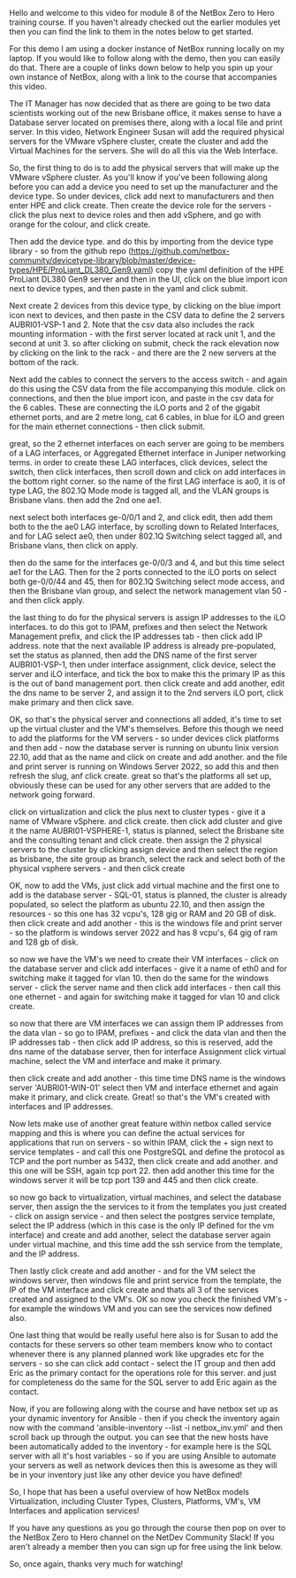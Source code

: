 Hello and welcome to this video for module 8 of the NetBox Zero to Hero training course. If you haven't already checked out the earlier modules yet then you can find the link to them in the notes below to get started. 

For this demo I am using a docker instance of NetBox running locally on my laptop. If you would like to follow along with the demo, then you can easily do that. There are a couple of links down below to help you spin up your own instance of NetBox, along with a link to the course that accompanies this video. 

The IT Manager has now decided that as there are going to be two data scientists working out of the new Brisbane office, it makes sense to have a Database server located on premises there, along with a local file and print server. In this video, Network Engineer Susan will add the required physical servers for the VMware vSphere cluster, create the cluster and add the Virtual Machines for the servers. She will do all this via the Web Interface. 

So, the first thing to do is to add the physical servers that will make up the VMware vSphere cluster. As you'll know if you've been following along before you can add a device you need to set up the manufacturer and the device type. So under devices, click add next to manufacturers and then enter HPE and click create. Then create the device role for the servers - click the plus next to device roles and then add vSphere, and go with orange for the colour, and click create. 

Then add the device type. and do this by importing from the device type library - so from the github repo (https://github.com/netbox-community/devicetype-library/blob/master/device-types/HPE/ProLiant_DL380_Gen9.yaml) copy the yaml definition of the HPE ProLiant DL380 Gen9 server and then in the UI, click on the blue import icon next to device types, and then paste in the yaml and click submit. 

Next create 2 devices from this device type, by clicking on the blue import icon next to devices, and then paste in the CSV data to define the 2 servers AUBRI01-VSP-1 and 2. Note that the csv data also includes the rack mounting information - with the first server located at rack unit 1, and the second at unit 3. so after clicking on submit, check the rack elevation now by clicking on the link to the rack - and there are the 2 new servers at the bottom of the rack. 

Next add the cables to connect the servers to the access switch - and again do this using the CSV data from the file accompanying this module. click on connections, and then the blue import icon, and paste in the csv data for the 6 cables. These are connecting the iLO ports and 2 of the gigabit ethernet ports, and are 2 metre long, cat 6 cables, in blue for iLO and green for the main ethernet connections - then click submit. 

great, so the 2 ethernet interfaces on each server are going to be members of a LAG interfaces, or Aggregated Ethernet interface in Juniper networking terms. in order to create these LAG interfaces, click devices, select the switch, then click interfaces, then scroll down and click on add interfaces in the bottom right corner. so the name of the first LAG interface is ao0, it is of type LAG, the 802.1Q Mode mode is tagged all, and the VLAN groups is Brisbane vlans. then add the 2nd one ae1. 

next select both interfaces ge-0/0/1 and 2, and click edit, then add them both to the the ae0 LAG interface, by scrolling down to Related Interfaces, and for LAG select ae0, then under 802.1Q Switching select tagged all, and Brisbane vlans, then click on apply. 

then do the same for the interfaces ge-0/0/3 and 4, and but this time select ae1 for the LAG. Then for the 2 ports connected to the iLO ports on select both ge-0/0/44 and 45, then for 802.1Q Switching select mode access, and then the Brisbane vlan group, and select the network management vlan 50 - and then click apply. 

the last thing to do for the physical servers is assign IP addresses to the iLO interfaces. to do this got to IPAM, prefixes and then select the Network Management prefix, and click the IP addresses tab - then click add IP address. note that the next available IP address is already pre-populated, set the status as planned, then add the DNS name of the first server AUBRI01-VSP-1, then under interface assignment, click device, select the server and iLO interface, and tick the box to make this the primary IP as this is the out of band management port.  then click create and add another, edit the dns name to be server 2, and assign it to the 2nd servers iLO port, click make primary and then click save. 

OK, so that's the physical server and connections all added, it's time to set up the virtual cluster and the VM's themselves. Before this though we need to add the platforms for the VM servers - so under devices click platforms and then add - now the database server is running on ubuntu linix version 22.10, add that as the name and click on create and add another. and the file and print server is running on Windows Server 2022, so add this and then refresh the slug, anf click create. great so that's the platforms all set up, obviously these can be used for any other servers that are added to the network going forward.

click on virtualization and click the plus next to cluster types - give it a name of VMware vSphere. and click create. then click add cluster and give it the name AUBRI01-VSPHERE-1, status is planned, select the Brisbane site and the consulting tenant and click create. then assign the 2 physical servers to the cluster by clicking assign device and then select the region as brisbane, the site group as branch, select the rack and select both of the physical vsphere servers - and then click create   

OK, now to add the VMs, just click add virtual machine and the first one to add is the database server - SQL-01, status is planned, the cluster is already populated, so select the platform as ubuntu 22.10, and then assign the resources - so this one has 32 vcpu's, 128 gig or RAM and 20 GB of disk. then click create and add another - this is the windows file and print server - so the platform is windows server 2022 and has 8 vcpu's, 64 gig of ram and 128 gb of disk. 

so now we have the VM's we need to create their VM interfaces - click on the database server and click add interfaces - give it a name of eth0 and for switching make it tagged for vlan 10. then do the same for the windows server - click the server name and then click add interfaces - then call this one ethernet - and again for switching make it tagged for vlan 10 and click create. 

so now that there are VM interfaces we can assign them IP addresses from the data vlan - so go to IPAM, prefixes - and click the data vlan and then the IP addresses tab - then click add IP address, so this is reserved, add the dns name of the database server, then for interface Assignment click virtual machine, select the VM and interface and make it primary. 

then click create and add another - this time time DNS name is the windows server 'AUBRI01-WIN-01' select then VM and interface ethernet and again make it primary, and click create. Great! so that's the VM's created with interfaces and IP addresses. 

Now lets make use of another great feature within netbox called service mapping and this is where you can define the actual services for applications that run on servers - so within IPAM, click the + sign next to service templates - and call this one PostgreSQL and define the protocol as TCP and the port number as 5432, then click create and add another. and this one will be SSH, again tcp port 22. then add another this time for the windows server it will be tcp port 139 and 445 and then click create. 

so now go back to virtualization, virtual machines, and select the database server, then assign the the services to it from the templates you just created - click on assign service - and then select the postgres service template, select the IP address (which in this case is the only IP defined for the vm interface) and create and add another, select the database server again under virtual machine, and this time add the ssh service from the template, and the IP address. 

Then lastly click create and add another - and for the VM select the windows server, then windows file and print service from the template, the IP of the VM interface and click create and thats all 3 of the services created and assigned to the VM's.  OK so now you check the finished VM's - for example the windows VM and you can see the services now defined also. 

One last thing that would be really useful here also is for Susan to add the contacts for these servers so other team members know who to contact whenever there is any planned planned work like upgrades etc for the servers - so she can click add contact - select the IT group and then add Eric as the primary contact for the operations role for this server. and just for completeness do the same for the SQL server to add Eric again as the contact. 

Now, if you are following along with the course and have netbox set up as your dynamic inventory for Ansible - then if you check the inventory again now with the command 'ansible-inventory --list -i netbox_inv.yml' and then scroll back up through the output. you can see that the new hosts have been automatically added to the inventory - for example here is the SQL server with all it's host variables - so if you are using Ansible to automate your servers as well as network devices then this is awesome as they will be in your inventory just like any other device you have defined!

So, I hope that has been a useful overview of how NetBox models Virtualization, including Cluster Types, Clusters, Platforms, VM's, VM Interfaces and application services! 

If you have any questions as you go through the course then pop on over to the NetBox Zero to Hero channel on the NetDev Community Slack! If you aren't already a member then you can sign up for free using the link below.

So, once again, thanks very much for watching!